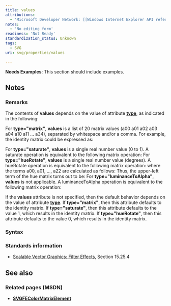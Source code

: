 ```yaml
---
title: values
attributions:
  - 'Microsoft Developer Network: [[Windows Internet Explorer API reference](http://msdn.microsoft.com/en-us/library/ie/hh828809%28v=vs.85%29.aspx) Article]'
notes:
  - 'No editing form'
readiness: 'Not Ready'
standardization_status: Unknown
tags:
  - SVG
uri: svg/properties/values

---
```

**Needs Examples**: This section should include examples.

## Notes

### Remarks

The contents of **values** depends on the value of attribute [**type**](/svg/properties/type_(SVGFEColorMatrixElement)), as indicated in the following:

For **type="matrix"**, **values** is a list of 20 matrix values (a00 a01 a02 a03 a04 a10 a11 ... a34), separated by whitespace and/or a comma. For example, the identity matrix could be expressed as:

For **type="saturate"**, **values** is a single real number value (0 to 1). A saturate operation is equivalent to the following matrix operation: For **type="hueRotate"**, **values** is a single real number value (degrees). A hueRotate operation is equivalent to the following matrix operation: where the terms a00, a01, ..., a22 are calculated as follows: Thus, the upper-left term of the hue matrix turns out to be: For **type="luminanceToAlpha"**, **values** is not applicable. A luminanceToAlpha operation is equivalent to the following matrix operation:

If the **values** attribute is not specified, then the default behavior depends on the value of attribute [**type**](/svg/properties/type_(SVGFEColorMatrixElement)). If **type="matrix"**, then this attribute defaults to the identity matrix. If **type="saturate"**, then this attribute defaults to the value 1, which results in the identity matrix. If **type="hueRotate"**, then this attribute defaults to the value 0, which results in the identity matrix.

### Syntax

### Standards information

-   [Scalable Vector Graphics: Filter Effects](http://go.microsoft.com/fwlink/p/?linkid=226062), Section 15.25.4

## See also

### Related pages (MSDN)

-   [**SVGFEColorMatrixElement**](/svg/elements/feColorMatrix)
